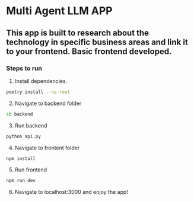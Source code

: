 # Multi Agent LLM APP 

## This app is built to research about the technology in specific business areas and link it to your frontend. Basic frontend developed.



### Steps to run

1. Install dependencies.
   
```bash
poetry install --no-root
```
2. Navigate to backend folder
```bash
cd backend
```
3. Run backend
   
```bash
python api.py
```
4. Navigate to frontent folder
```bash
npm install
```
5. Run frontend
```bash
npm run dev
```
6. Navigate to localhost:3000 and enjoy the app!
